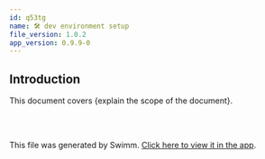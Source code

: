 ```yaml
---
id: q53tg
name: 🛠 dev environment setup
file_version: 1.0.2
app_version: 0.9.9-0
---
```


## Introduction

This document covers {explain the scope of the document}.

<br/>



<br/>

This file was generated by Swimm. [Click here to view it in the app](https://swimm-web-app.web.app/repos/Z2l0aHViJTNBJTNBcGFuZGFzJTNBJTNBbmFkYXYtc3dpbW0=/docs/q53tg).